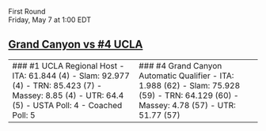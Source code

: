 First Round  
Friday, May 7 at 1:00 EDT
## [Grand Canyon vs #4 UCLA](https://www.ncaa.com/game/5833662) 

<table><tr><td>  
### #1 UCLA  
Regional Host  
- ITA: 61.844 (4)  
- Slam: 92.977 (4)  
- TRN: 85.423 (7)  
- Massey: 8.85 (4)  
- UTR: 64.4 (5)  
- USTA Poll: 4  
- Coached Poll: 5  
</td><td>  
### #4 Grand Canyon  
Automatic Qualifier  
- ITA: 1.988 (62)  
- Slam: 75.928 (59)  
- TRN: 64.129 (60)  
- Massey: 4.78 (57)  
- UTR: 51.77 (57)  
</td></tr></table>  